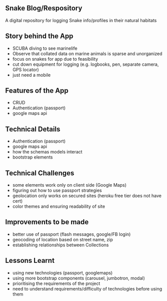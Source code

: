 ## Snake Blog/Respository

A digital repository for logging Snake info/profiles in their natural habitats


## Story behind the App

- SCUBA diving to see marinelife
- Observe that collated data on marine animals is sparse and unorganized
- focus on snakes for app due to feasibility
- cut down equipment for logging (e.g. logbooks, pen, separate camera, GPS locator)
- just need a mobile

## Features of the App
- CRUD
- Authentication (passport)
- google maps api

## Technical Details
- Authentication (passport)
- google maps api
- how the schemas models interact 
- bootstrap elements


## Technical Challenges
- some elements work only on client side (Google Maps)
- figuring out how to use passport strategies 
- geolocation only works on secured sites (heroku free tier does not have cert)
- color themes and ensuring readability of site

## Improvements to be made
- better use of passport (flash messages, google/FB login)
- geocoding of location based on street name, zip
- establishing relationships between Collections

## Lessons Learnt
- using new technologies (passport, googlemaps)
- using more bootstrap components (carousel, jumbotron, modal)
- prioritising the requirements of the project
- need to understand requirements/difficulty of technologies before using them
